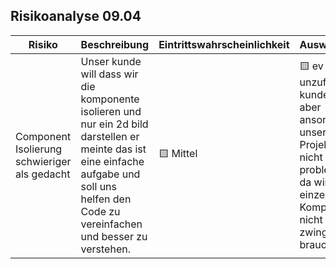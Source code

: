 ## Risikoanalyse 09.04

| **Risiko** | **Beschreibung** | **Eintrittswahrscheinlichkeit** | **Auswirkungen** | **Gegenmassnahme** |
|------------|------------------|---------------|------------------|--------------------|
| Component Isolierung schwieriger als gedacht | Unser kunde will dass wir die komponente isolieren und nur ein 2d bild darstellen er meinte das ist eine einfache aufgabe und soll uns helfen den Code zu vereinfachen und besser zu verstehen. | 🟨 Mittel  | 🟨 ev unzufriedener kunde, (ist aber ansonsten für unser Projektziel nicht problematisch da wir diesen einzelnen Komponenten nicht zwingend brauchen)| ev kunde darüber informieren im voraus/ selber anderen Lösungsansatz(zb das brushing bereits im fourViewer implementieren statt in dieser einzelnen komponénte)
